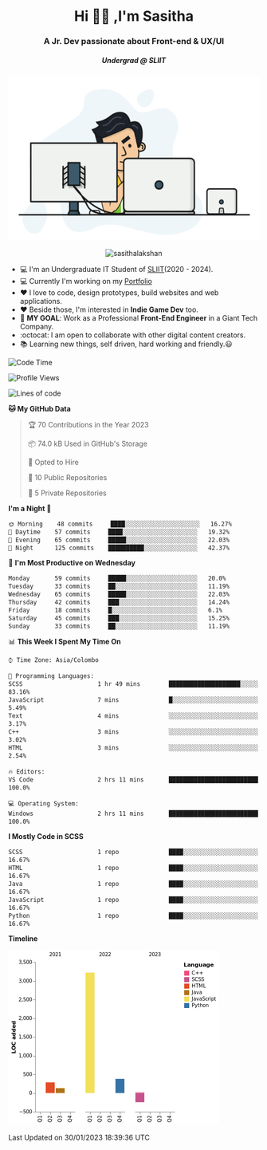 
<h1 align="center">Hi 🙋‍♂️ ,I'm Sasitha</h1>
<h3 align="center">A Jr. Dev passionate about Front-end & UX/UI</h3>

<i><h5 align="center">Undergrad @ SLIIT</h5></i>

<p align="center">
  <img width="540" height="330" src="https://github.com/SasithaLakshan/SasithaLakshan/blob/main/dev.gif">
</p>
<p align="center"> <img src="https://komarev.com/ghpvc/?username=sasithalakshan&label=Profile%20views&color=0e75b6&style=flat" alt="sasithalakshan" /> </p>

- :computer: I'm an Undergraduate IT Student of [SLIIT](https://www.sliit.lk)(2020 - 2024).
- :computer: Currently I'm working on my <a href="https://SasithaLakshan.github.io" target="_blank">Portfolio</a>
- :heart: I love to code, design prototypes, build websites and web applications.
- :heart: Beside those, I'm interested in **Indie Game Dev** too.
- :electric_plug: **MY GOAL**: Work as a Professional **Front-End Engineer** in a Giant Tech Company.
- :octocat: I am open to collaborate with other digital content creators.
- :books: Learning new things, self driven, hard working and friendly.:smiley:
  
<!-- <h3 align="left">Tech Stack I'm Using</h3> -->

<!--START_SECTION:waka-->
![Code Time](http://img.shields.io/badge/Code%20Time-353%20hrs%209%20mins-blue)

![Profile Views](http://img.shields.io/badge/Profile%20Views-0-blue)

![Lines of code](https://img.shields.io/badge/From%20Hello%20World%20I%27ve%20Written-4%20Thousand%20lines%20of%20code-blue)

**🐱 My GitHub Data** 

> 🏆 70 Contributions in the Year 2023
 > 
> 📦 74.0 kB Used in GitHub's Storage 
 > 
> 💼 Opted to Hire
 > 
> 📜 10 Public Repositories 
 > 
> 🔑 5 Private Repositories  
 > 
**I'm a Night 🦉** 

```text
🌞 Morning    48 commits     ████░░░░░░░░░░░░░░░░░░░░░   16.27% 
🌆 Daytime    57 commits     ████░░░░░░░░░░░░░░░░░░░░░   19.32% 
🌃 Evening    65 commits     █████░░░░░░░░░░░░░░░░░░░░   22.03% 
🌙 Night      125 commits    ██████████░░░░░░░░░░░░░░░   42.37%

```
📅 **I'm Most Productive on Wednesday** 

```text
Monday       59 commits     █████░░░░░░░░░░░░░░░░░░░░   20.0% 
Tuesday      33 commits     ██░░░░░░░░░░░░░░░░░░░░░░░   11.19% 
Wednesday    65 commits     █████░░░░░░░░░░░░░░░░░░░░   22.03% 
Thursday     42 commits     ███░░░░░░░░░░░░░░░░░░░░░░   14.24% 
Friday       18 commits     █░░░░░░░░░░░░░░░░░░░░░░░░   6.1% 
Saturday     45 commits     ███░░░░░░░░░░░░░░░░░░░░░░   15.25% 
Sunday       33 commits     ██░░░░░░░░░░░░░░░░░░░░░░░   11.19%

```


📊 **This Week I Spent My Time On** 

```text
⌚︎ Time Zone: Asia/Colombo

💬 Programming Languages: 
SCSS                     1 hr 49 mins        ████████████████████░░░░░   83.16% 
JavaScript               7 mins              █░░░░░░░░░░░░░░░░░░░░░░░░   5.49% 
Text                     4 mins              ░░░░░░░░░░░░░░░░░░░░░░░░░   3.17% 
C++                      3 mins              ░░░░░░░░░░░░░░░░░░░░░░░░░   3.02% 
HTML                     3 mins              ░░░░░░░░░░░░░░░░░░░░░░░░░   2.54%

🔥 Editors: 
VS Code                  2 hrs 11 mins       █████████████████████████   100.0%

💻 Operating System: 
Windows                  2 hrs 11 mins       █████████████████████████   100.0%

```

**I Mostly Code in SCSS** 

```text
SCSS                     1 repo              ████░░░░░░░░░░░░░░░░░░░░░   16.67% 
HTML                     1 repo              ████░░░░░░░░░░░░░░░░░░░░░   16.67% 
Java                     1 repo              ████░░░░░░░░░░░░░░░░░░░░░   16.67% 
JavaScript               1 repo              ████░░░░░░░░░░░░░░░░░░░░░   16.67% 
Python                   1 repo              ████░░░░░░░░░░░░░░░░░░░░░   16.67%

```


**Timeline**

![Chart not found](https://raw.githubusercontent.com/SasithaLakshan/SasithaLakshan/main/charts/bar_graph.png) 


 Last Updated on 30/01/2023 18:39:36 UTC
<!--END_SECTION:waka-->


